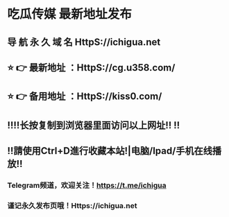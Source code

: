 # 吃瓜传媒 最新地址发布 
## 导 航 永 久 域 名   HttpS://ichigua.net
## ⭐️ 👉 最新地址 ：HttpS://cg.u358.com/
## ⭐️ 👉 备用地址 ：HttpS://kiss0.com/
## ‼️‼️长按复制到浏览器里面访问以上网址‼️  ‼️
## ‼️請使用Ctrl+D進行收藏本站!|电脑/Ipad/手机在线播放‼️

### Telegram频道，欢迎关注！https://t.me/ichigua
### 谨记永久发布页哦！Https://ichigua.net
